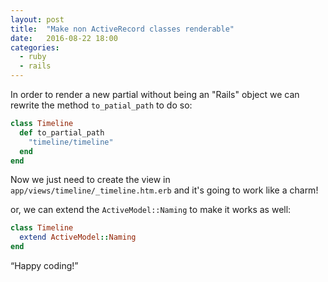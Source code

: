 ```yaml
---
layout: post
title:  "Make non ActiveRecord classes renderable"
date:   2016-08-22 18:00
categories: 
  - ruby
  - rails
---
```


In order to render a new partial without being an "Rails" object we can rewrite the method `to_patial_path` to do so:

```ruby
class Timeline
  def to_partial_path
    "timeline/timeline"
  end
end
```

Now we just need to create the view in `app/views/timeline/_timeline.htm.erb` and it's going to work like a charm!

or, we can extend the `ActiveModel::Naming` to make it works as well:

```ruby
class Timeline
  extend ActiveModel::Naming
end
```

<q>Happy coding!</q>
